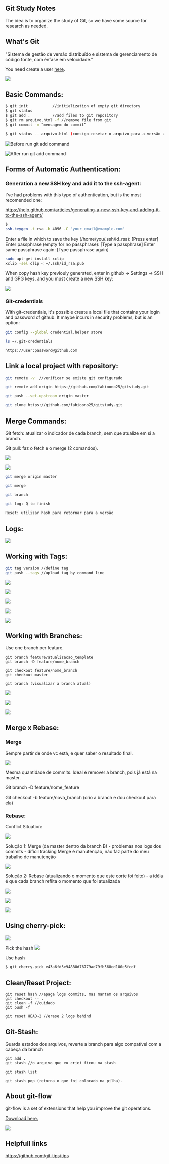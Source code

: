 ## Git Study Notes

The idea is to organize the study of Git, so we have some source for research as needed.

## What's Git

"Sistema de gestão de versão distribuído e sistema de gerenciamento de código fonte, com ênfase em velocidade."

You need create a user [here](https://github.com/).

![](https://github.com/fabioono25/gitstudy/blob/master/git.png)

## Basic Commands:

```sh
$ git init           //initialization of empty git directory
$ git status            
$ git add .          //add files to git repository 
$ git rm arquivo.html -f //remove file from git
$ git commit -m “mensagem do commit”

$ git status -- arquivo.html (consigo resetar o arquivo para a versão anterior, se não tiver feito o git add ainda)

```
![Before run git add command](https://github.com/fabioono25/gitstudy/blob/master/gitStatus2.png)

![After run git add command](https://github.com/fabioono25/gitstudy/blob/master/gitstatus.png)

## Forms of Automatic Authentication:


### Generation a new SSH key and add it to the ssh-agent:

I've had problems with this type of authentication, but is the most recomended one:

https://help.github.com/articles/generating-a-new-ssh-key-and-adding-it-to-the-ssh-agent/

```sh
$ 
ssh-keygen -t rsa -b 4096 -C "your_email@example.com"
```
Enter a file in which to save the key (/home/you/.ssh/id_rsa): [Press enter]
Enter passphrase (empty for no passphrase): [Type a passphrase]
Enter same passphrase again: [Type passphrase again]

```sh
sudo apt-get install xclip
xclip -sel clip < ~/.ssh/id_rsa.pub
```

When copy hash key previouly generated, enter in github -> Settings -> SSH and GPG keys, and you must create a new SSH key:

![](https://github.com/fabioono25/gitstudy/blob/master/pasteSSH.PNG)

### Git-credentials

With git-credentials, it's possible create a local file that contains your login and password of github. It maybe incurs in security problems, but is an option:

```sh
git config --global credential.helper store

ls ~/.git-credentials

https://user:password@github.com

```

## Link a local project with repository:

```sh
git remote -v  //verificar se existe git configurado

git remote add origin https://github.com/fabioono25/gitstudy.git

git push --set-upstream origin master

git clone https://github.com/fabioono25/gitstudy.git
```

## Merge Commands:

Git fetch: atualizar o indicador de cada branch, sem que atualize em si a branch.

Git pull: faz o fetch e o merge (2 comandos).

![](https://github.com/fabioono25/gitstudy/blob/master/merge1.PNG)

![](https://github.com/fabioono25/gitstudy/blob/master/merge2.PNG)

```sh
git merge origin master

git merge

git branch

git log: Q to finish

Reset: utilizar hash para retornar para a versão

```
## Logs:

![](https://github.com/fabioono25/gitstudy/blob/master/logs.PNG)

## Working with Tags:

```sh
git tag version //define tag
git push --tags //upload tag by command line
```
![](https://github.com/fabioono25/gitstudy/blob/master/tag1.PNG)


![](https://github.com/fabioono25/gitstudy/blob/master/tag2.PNG)


![](https://github.com/fabioono25/gitstudy/blob/master/tag3.PNG)


![](https://github.com/fabioono25/gitstudy/blob/master/tag4.PNG)


![](https://github.com/fabioono25/gitstudy/blob/master/tag5.PNG)

## Working with Branches:

Use one branch per feature.

```
git branch feature/atualizacao_template
git branch -D feature/nome_branch

git checkout feature/nome_branch
git checkout master

git branch (visualizar a branch atual)

```

![](https://github.com/fabioono25/gitstudy/blob/master/branch1.PNG)

![](https://github.com/fabioono25/gitstudy/blob/master/branch2.PNG)

![](https://github.com/fabioono25/gitstudy/blob/master/branch3.PNG)

## Merge x Rebase:

### Merge

Sempre partir de onde vc está, e quer saber o resultado final.

![](https://github.com/fabioono25/gitstudy/blob/master/merge1_1.PNG)

Mesma quantidade de commits.
Ideal é remover a branch, pois já está na master.

Git branch -D feature/nome_feature

Git checkout -b feature/nova_branch (crio a branch e dou checkout para ela)

### Rebase:

Conflict Situation:

![](https://github.com/fabioono25/gitstudy/blob/master/rebase1.PNG)


Solução 1: Merge (da master dentro da branch B) - problemas nos logs dos commits - difícil tracking
Merge é manutenção, não faz parte do meu trabalho de manutenção

![](https://github.com/fabioono25/gitstudy/blob/master/rebase2.PNG)

Solução 2: Rebase (atualizando o momento que este corte foi feito) - a idéia é que cada branch reflita o momento que foi atualizada

![](https://github.com/fabioono25/gitstudy/blob/master/rebase3.PNG)

![](https://github.com/fabioono25/gitstudy/blob/master/rebase4.PNG)

![](https://github.com/fabioono25/gitstudy/blob/master/rebase5.PNG)


## Using cherry-pick:


![](https://github.com/fabioono25/gitstudy/blob/master/cherry2.PNG)


Pick the hash
![](https://github.com/fabioono25/gitstudy/blob/master/cherry1.PNG)

Use hash
```
$ git cherry-pick e43a6fd3e94888d76779ad79fb568ed180e5fcdf
```

## Clean/Reset Project:

```
git reset hash //apaga logs commits, mas mantem os arquivos
git checkout -- .
git clean -f //cuidado
git push -f

git reset HEAD~2 //erase 2 logs behind

```

## Git-Stash:

Guarda estados dos arquivos, reverte a branch para algo compatível com a cabeça da branch

```
git add .
git stash //o arquivo que eu criei ficou na stash

git stash list

git stash pop (retorna o que foi colocado na pilha).

```

## About git-flow

git-flow is a set of extensions that help you improve the git operations.

[Download here.](https://danielkummer.github.io/git-flow-cheatsheet/index.pt_BR.html)

![](https://github.com/fabioono25/gitstudy/blob/master/gitflow.png)

## Helpfull links

https://github.com/git-tips/tips

